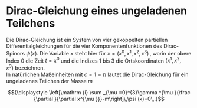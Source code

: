 # Dirac-Gleichung eines ungeladenen Teilchens
Die Dirac-Gleichung ist ein System von vier gekoppelten partiellen Differentialgleichungen für die vier Komponentenfunktionen des Dirac-Spinors ${\displaystyle \psi (x)}$. Die Variable ${\displaystyle x}$ steht hier für ${\displaystyle x=(x^{0},x^{1},x^{2},x^{3})\,,}$ worin der obere Index 0 die Zeit ${\displaystyle t=x^{0}}$ und die Indizes 1 bis 3 die Ortskoordinaten ${\displaystyle (x^{1},x^{2},x^{3})}$ bezeichnen.
<br>
In natürlichen Maßeinheiten mit ${\displaystyle c=1=\hbar }$ lautet die Dirac-Gleichung für ein ungeladenes Teilchen der Masse ${\displaystyle m}$

$${\displaystyle \left[\mathrm {i} \sum _{\mu =0}^{3}\gamma ^{\mu }{\frac {\partial }{\partial x^{\mu }}}-m\right]\,\psi (x)=0\,.}$$